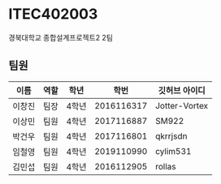 # ITEC402003
경북대학교 종합설계프로젝트2 2팀

## 팀원
| 이름 | 역할 | 학년 | 학번 | 깃허브 아이디 |
| ------ | ------ | ------ | ------ | ------ |
| 이창진 | 팀장 | 4학년 | 2016116317 | Jotter-Vortex |
| 이상민 | 팀원 | 4학년 | 2017116887 | SM922 |
| 박건우 | 팀원 | 4학년 | 2017116801 | qkrrjsdn |
| 임철영 | 팀원 | 4학년 | 2019110990 | cylim531 |
| 김민섭 | 팀원 | 4학년 | 2016112905 | rollas |
